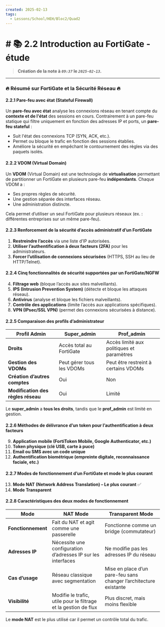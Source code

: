 ```yaml
---
created: 2025-02-13
tags:
  - Lessons/School/HEH/Bloc2/Quad2
---
```


# # 📚  2.2 Introduction au FortiGate - étude
> **Création de la note à *`09:37`* le *`2025-02-13`.***
---

### 🔥 **Résumé sur FortiGate et la Sécurité Réseau** 🔥

#### **2.2.1 Pare-feu avec état (Stateful Firewall)**

Un **pare-feu avec état** analyse les connexions réseau en tenant compte du **contexte et de l'état** des sessions en cours. Contrairement à un pare-feu statique qui filtre uniquement en fonction des adresses IP et ports, un **pare-feu stateful** :

- Suit l'état des connexions TCP (SYN, ACK, etc.).
- Permet ou bloque le trafic en fonction des sessions établies.
- Améliore la sécurité en empêchant le contournement des règles via des paquets isolés.

#### **2.2.2 VDOM (Virtual Domain)**

Un **VDOM** (Virtual Domain) est une technologie de **virtualisation** permettant de partitionner un FortiGate en plusieurs pare-feu **indépendants**. Chaque VDOM a :

- Ses propres règles de sécurité.
- Une gestion séparée des interfaces réseau.
- Une administration distincte.

Cela permet d’utiliser un seul FortiGate pour plusieurs réseaux (ex. : différentes entreprises sur un même pare-feu).

#### **2.2.3 Renforcement de la sécurité d’accès administratif d’un FortiGate**

1. **Restreindre l’accès** via une liste d’IP autorisées.
2. **Utiliser l’authentification à deux facteurs (2FA)** pour les administrateurs.
3. **Forcer l’utilisation de connexions sécurisées** (HTTPS, SSH au lieu de HTTP/Telnet).

#### **2.2.4 Cinq fonctionnalités de sécurité supportées par un FortiGate/NGFW**

4. **Filtrage web** (bloque l’accès aux sites malveillants).
5. **IPS (Intrusion Prevention System)** (détecte et bloque les attaques réseau).
6. **Antivirus** (analyse et bloque les fichiers malveillants).
7. **Contrôle des applications** (limite l’accès aux applications spécifiques).
8. **VPN (IPsec/SSL VPN)** (permet des connexions sécurisées à distance).

#### **2.2.5 Comparaison des profils d’administrateur**

|Profil Admin|Super_admin|Prof_admin|
|---|---|---|
|**Droits**|Accès total au FortiGate|Accès limité aux politiques et paramètres|
|**Gestion des VDOMs**|Peut gérer tous les VDOMs|Peut être restreint à certains VDOMs|
|**Création d’autres comptes**|Oui|Non|
|**Modification des règles réseau**|Oui|Limité|

Le **super_admin** a **tous les droits**, tandis que le **prof_admin** est limité en gestion.

#### **2.2.6 Méthodes de délivrance d’un token pour l’authentification à deux facteurs**

9. **Application mobile (FortiToken Mobile, Google Authenticator, etc.)**
10. **Token physique (clé USB, carte à puce)**
11. **Email ou SMS avec un code unique**
12. **Authentification biométrique (empreinte digitale, reconnaissance faciale, etc.)**

#### **2.2.7 Modes de fonctionnement d’un FortiGate et mode le plus courant**

13. **Mode NAT (Network Address Translation) – Le plus courant** ✅
14. **Mode Transparent**

#### **2.2.8 Caractéristiques des deux modes de fonctionnement**

|Mode|**NAT Mode**|**Transparent Mode**|
|---|---|---|
|**Fonctionnement**|Fait du NAT et agit comme une passerelle|Fonctionne comme un bridge (commutateur)|
|**Adresses IP**|Nécessite une configuration d’adresses IP sur les interfaces|Ne modifie pas les adresses IP du réseau|
|**Cas d’usage**|Réseau classique avec segmentation|Mise en place d’un pare-feu sans changer l’architecture existante|
|**Visibilité**|Modifie le trafic, utile pour le filtrage et la gestion de flux|Plus discret, mais moins flexible|

Le **mode NAT** est le plus utilisé car il permet un contrôle total du trafic.
